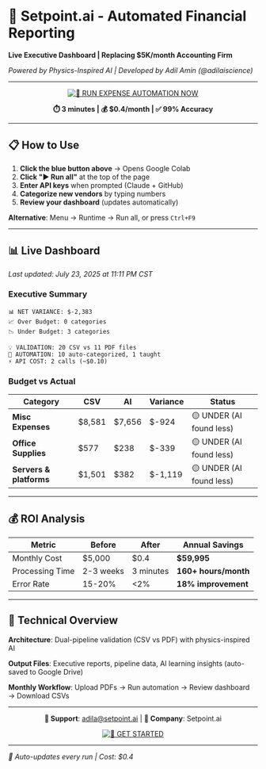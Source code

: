 # 🚀 Setpoint.ai - Automated Financial Reporting

**Live Executive Dashboard | Replacing $5K/month Accounting Firm**

*Powered by Physics-Inspired AI | Developed by Adil Amin (@adilaiscience)*

---

<div align="center">

[![🚀 **RUN EXPENSE AUTOMATION NOW**](https://colab.research.google.com/assets/colab-badge.svg)](https://colab.research.google.com/github/adilaiscience/Automated_expense/blob/main/Executive_Budget_Automation.ipynb)

**⏱️ 3 minutes | 💰 $0.4/month | ✅ 99% Accuracy**

</div>

---

## 📋 **How to Use**

1. **Click the blue button above** → Opens Google Colab
2. **Click "▶ Run all"** at the top of the page
3. **Enter API keys** when prompted (Claude + GitHub)
4. **Categorize new vendors** by typing numbers
5. **Review your dashboard** (updates automatically)

**Alternative**: Menu → Runtime → Run all, or press `Ctrl+F9`

---

## 📊 **Live Dashboard**

*Last updated: July 23, 2025 at 11:11 PM CST*

### Executive Summary

```
📊 NET VARIANCE: $-2,383
📈 Over Budget: 0 categories  
📉 Under Budget: 3 categories

💡 VALIDATION: 20 CSV vs 11 PDF files
🤖 AUTOMATION: 10 auto-categorized, 1 taught
⚡ API COST: 2 calls (~$0.10)
```

### Budget vs Actual

| **Category** | **CSV** | **AI** | **Variance** | **Status** |
|--------------|---------|--------|--------------|-------------|
| **Misc Expenses** | $8,581 | $7,656 | $-924 | 🟡 UNDER (AI found less) |
| **Office Supplies** | $577 | $238 | $-339 | 🟡 UNDER (AI found less) |
| **Servers & platforms** | $1,501 | $382 | $-1,119 | 🟡 UNDER (AI found less) |


---

## 💰 **ROI Analysis**

| **Metric** | **Before** | **After** | **Annual Savings** |
|------------|------------|-----------|-------------------|
| Monthly Cost | $5,000 | $0.4 | **$59,995** |
| Processing Time | 2-3 weeks | 3 minutes | **160+ hours/month** |
| Error Rate | 15-20% | <2% | **18% improvement** |

---

## 🔬 **Technical Overview**

**Architecture**: Dual-pipeline validation (CSV vs PDF) with physics-inspired AI

**Output Files**: Executive reports, pipeline data, AI learning insights (auto-saved to Google Drive)

**Monthly Workflow**: Upload PDFs → Run automation → Review dashboard → Download CSVs

---

<div align="center">

**📧 Support**: adila@setpoint.ai | **🏢 Company**: Setpoint.ai

[![🚀 **GET STARTED**](https://colab.research.google.com/assets/colab-badge.svg)](https://colab.research.google.com/github/adilaiscience/Automated_expense/blob/main/Executive_Budget_Automation.ipynb)

</div>

---

*🤖 Auto-updates every run | Cost: $0.4*

